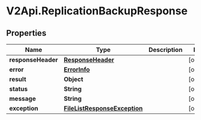# V2Api.ReplicationBackupResponse

## Properties

Name | Type | Description | Notes
------------ | ------------- | ------------- | -------------
**responseHeader** | [**ResponseHeader**](ResponseHeader.md) |  | [optional] 
**error** | [**ErrorInfo**](ErrorInfo.md) |  | [optional] 
**result** | **Object** |  | [optional] 
**status** | **String** |  | [optional] 
**message** | **String** |  | [optional] 
**exception** | [**FileListResponseException**](FileListResponseException.md) |  | [optional] 


